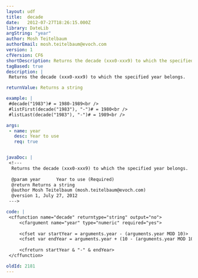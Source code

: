 ```yaml
---
layout: udf
title:  decade
date:   2012-07-27T18:26:15.000Z
library: DateLib
argString: "year"
author: Mosh Teitelbaum
authorEmail: mosh.teitelbaum@evoch.com
version: 1
cfVersion: CF6
shortDescription: Returns the decade (xxx0-xxx9) to which the specified year belongs.
tagBased: true
description: |
 Returns the decade (xxx0-xxx9) to which the specified year belongs.

returnValue: Returns a string

example: |
 #decade("1983")# = 1980-1989<br />
 #listFirst(decade("1983"), "-")# = 1980<br />
 #listLast(decade("1983"), "-")# = 1989<br />

args:
 - name: year
   desc: Year to use
   req: true


javaDoc: |
 <!---
  Returns the decade (xxx0-xxx9) to which the specified year belongs.
  
  @param year      Year to use (Required)
  @return Returns a string 
  @author Mosh Teitelbaum (mosh.teitelbaum@evoch.com) 
  @version 1, July 27, 2012 
 --->

code: |
 <cffunction name="decade" returntype="string" output="no">
     <cfargument name="year" type="numeric" required="yes">
 
     <cfset var startYear = arguments.year - (arguments.year MOD 10)>
     <cfset var endYear = arguments.year + (10 - (arguments.year MOD 10) - 1)>
 
     <cfreturn startYear & "-" & endYear>
 </cffunction>

oldId: 2181
---
```


